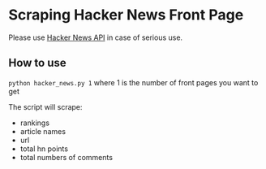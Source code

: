 # Scraping Hacker News Front Page
Please use [Hacker News API](https://github.com/HackerNews/API) in case of serious use.

## How to use
`python hacker_news.py 1` where 1 is the number of front pages you want to get 

The script will scrape: 

* rankings
* article names
* url
* total hn points
* total numbers of comments

